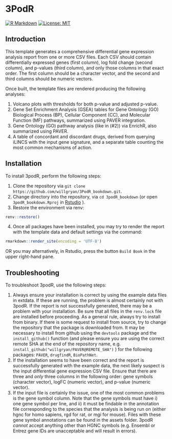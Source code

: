 
<!-- README.md is generated from README.Rmd. Please edit that file -->

# 3PodR

<!-- badges: start -->
[![R Markdown](https://img.shields.io/badge/RMarkdown-Analysis-blue.svg)](https://rmarkdown.rstudio.com/)
[![License: MIT](https://img.shields.io/badge/License-MIT-yellow.svg)](https://opensource.org/licenses/MIT)
<!-- badges: end -->

## Introduction
This template generates a comprehensive differential gene expression analysis report from one or more CSV files. Each CSV should contain differentially expressed genes (first column), log fold change (second column), and p-values (third column), and only those columns in that exact order. The first column should be a character vector, and the second and third columns should be numeric vectors.

Once built, the template files are rendered producing the following analyses: 
1. Volcano plots with thresholds for both p-value and adjusted p-value.
2. Gene Set Enrichment Analysis (GSEA) tables for Gene Ontology (GO) Biological Process (BP), Cellular Component (CC), and Molecular Function (MF) pathways, summarized using PAVER integration.
3. Gene Ontology (GO) pathway analysis (like in (#2)) via EnrichR, also summarized using PAVER.
4. A table of concordant and discordant drugs, derived from querying iLINCS with the input gene signature, and a separate table counting the most common mechanisms of action.

## Installation
To install 3podR, perform the following steps:

1. Clone the repository via `git clone https://github.com/willgryan/3PodR_bookdown.git`.
2. Change directory into the repository, via `cd 3podR_bookdown` (or open `3podR_bookdown.Rproj` in [Rstudio](https://posit.co/download/rstudio-desktop/) ).
3. Restore the environment via renv:
```r 
renv::restore()
```
4. Once all packages have been installed, you may try to render the report with the template data and default settings via the command:
```r
rmarkdown::render_site(encoding = 'UTF-8')
```
OR you may alternatively, in Rstudio, press the button `Build Book` in the upper right-hand pane.

## Troubleshooting
To troubleshoot 3podR, use the following steps:
1. Always ensure your installation is correct by using the example data files in extdata. If these are running, the problem is almost certainly not with 3podR. If the report is not successfully generated, there may be a problem with your installation. Be sure that all files in the `renv.lock` file are installed before proceeding. As a general rule, always try to install from binary. If there is some request to install from source, try to change the repository that the package is downloaded from. It may be necessary to install from github using the `devtools` package and the `install_github()` function (and please ensure you are using the correct remote SHA at the end of the repository name, e.g. `install_github("willgryan/PAVER@REMOTE_SHA")` ) for the following packages: `PAVER`, `drugfindR`, `BioPathNet`.
2. If the installation seems to have been correct and the report is successfully generated with the example data, the next likely suspect is the input differential gene expression CSV file. Ensure that there are three and *only* three columns in the following order: gene symbols (character vector), logFC (numeric vector), and p-value (numeric vector).
3. If the input file is certainly the issue, one of the most common problems is the gene symbol column. Note that the gene symbols must have i) one gene symbol per line, and ii) it must be findable in the annotation file corresponding to the species that the analysis is being run on (either hgnc for homo sapiens, rgd for rat, or mgi for mouse). Files with these gene symbol annotations can be found in the assets folder. 3podR *cannot* accept anything other than HGNC symbols (e.g. Ensembl or Entrez gene IDs are unacceptable and will result in errors).
